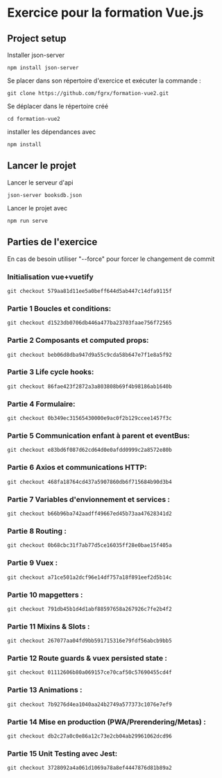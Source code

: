 # Exercice pour la formation Vue.js

## Project setup

Installer json-server
```
npm install json-server
```

Se placer dans son répertoire d'exercice et exécuter la commande :
```
git clone https://github.com/fgrx/formation-vue2.git
```

Se déplacer dans le répertoire créé
```
cd formation-vue2
```

installer les dépendances avec
```
npm install
```

## Lancer le projet

Lancer le serveur d'api
```
json-server booksdb.json
```

Lancer le projet avec
```
npm run serve
```


## Parties de l'exercice

En cas de besoin utiliser "--force" pour forcer le changement de commit

### Initialisation vue+vuetify
```
git checkout 579aa81d11ee5a0beff644d5ab447c14dfa9115f
```

### Partie 1 Boucles et conditions: 
```
git checkout d1523db0706db446a477ba23703faae756f72565
```

### Partie 2 Composants et computed props: 
```
git checkout beb06d8dba947d9a55c9cda58b647e7f1e8a5f92
```

### Partie 3 Life cycle hooks: 
```
git checkout 86fae423f2872a3a803808b69f4b98186ab1640b
```

### Partie 4 Formulaire: 
```
git checkout 0b349ec31565430000e9ac0f2b129ccee1457f3c
```

### Partie 5 Communication enfant à parent et eventBus: 
```
git checkout e83bd6f087d62cd64d0e0afdd0999c2a8572e80b
```

### Partie 6 Axios et communications HTTP: 
```
git checkout 468fa18764cd437a5907860db6f715684b90d3b4
```

### Partie 7 Variables d'envionnement et services : 
```
git checkout b66b96ba742aadff49667ed45b73aa47628341d2
```

### Partie 8 Routing :
```
git checkout 0b68cbc31f7ab77d5ce16035ff28e0bae15f405a
```

### Partie 9  Vuex :
```
git checkout a71ce501a2dcf96e14df757a18f891eef2d5b14c
```

### Partie 10 mapgetters :
```
git checkout 791db45b1d4d1abf88597658a267926c7fe2b4f2
```

### Partie 11 Mixins & Slots :
```
git checkout 267077aa04fd9bb591715316e79fdf56abcb9bb5
```

### Partie 12 Route guards & vuex persisted state : 
```
git checkout 01112606b80a069157ce70caf50c57690455cd4f
```

### Partie 13 Animations  :
```
git checkout 7b9276d4ea1040aa24b2749a577373c1076e7ef9
```

### Partie 14 Mise en production (PWA/Prerendering/Metas) :
```
git checkout db2c27a0c0e86a12c73e2cb04ab29961062dcd96
```

### Partie 15 Unit Testing avec Jest:
```
git checkout 3728092a4a061d1069a78a8ef4447876d81b89a2
```
